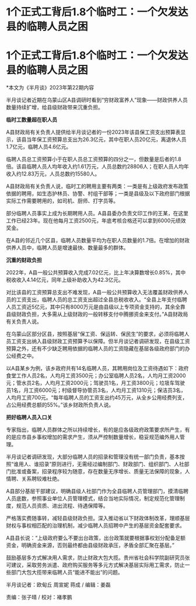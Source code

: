 # 1个正式工背后1.8个临时工：​一个欠发达县的临聘人员之困

# 1个正式工背后1.8个临时工：​一个欠发达县的临聘人员之困

*本文为《半月谈》2023年第22期内容

半月谈记者近期在乌蒙山区A县调研时看到“穷财政富养人”现象——财政供养人员数量持续扩增，给县级财政带来沉重负担。

**临时工数量超在职人员**

A县财政局有关负责人提供给半月谈记者的一份2023年该县保工资支出预算表显示，该县当年保工资预算总支出为26.3亿元，其中在职人员20亿元，离退休人员1.7亿元，临聘人员4.6亿元。

临聘人员总工资预算小于在职人员总工资预算的四分之一，但数量是后者的1.8倍。该县临聘人员人均年收入约1.61万元，人员总数约28806人；在职人员人均年收入约12.83万元，人员总数约15580人。

A县财政局有关负责人说，临时工的聘用主要有两类：一类是有上级政府发布政策依据的聘用，如生态护林员、协警、村组干部等；一类是县级及以下政府部门根据实际工作需要聘用的，如司机、厨师、打字员等。

部分临聘人员事实上成为长期聘用人员。A县县委办负责文印工作的王某，在这里工作已经23年。现在他每月工资2500元，年底考核合格还可以拿到6000元绩效奖金。

在A县的邻近几个区县，临聘人员数量平均为在职人员数量的1.7倍。在增加的财政供养人员中，临聘人员是增速最快、数量最多的群体。

**沉重的财政负担**

2022年，A县一般公共预算收入完成7.02亿元，比上年决算数增长0.85%，其中税收收入4.14亿元，同年上级补助收入为42.3亿元。

对比该县的工资预算总支出不难发现，A县一般公共预算收入无法覆盖财政供养人员的工资支出，临聘人员的总工资支出超过全县总税收收入。“全县上年支付临聘人员工资近5亿元，其中只有8000万元是由县级以上专项资金支持的，其余全靠县级财政负担，大多需从上级财政的一般转移支付中腾挪资金来支付。”A县财政局有关负责人说。

在乌蒙山区部分区县，按照基层“保工资、保运转、保民生”的要求，必须将临聘人员工资支出纳入县级财政工资预算予以保障。但半月谈记者调研发现，在县级工资预算之外，还有不少缺乏聘用依据的临聘人员的工资隐藏在基层各级政府部门的办公经费之中。

以A县某乡为例，该乡政府共有14名临聘人员，其聘用岗位及工资待遇如下：政府食堂工作人员2名，人均月工资3500元；办公室临聘人员2名，人均月工资2000元；管水员2名，人均月工资2000元；驾驶员1名，月工资3800元；垃圾车驾驶员1名，月工资6000元；村级督导协管员3名，人均月工资1310元；保洁员3名，人均月工资700元。“每年临聘人员的工资支出约45万元，从全乡公用经费列支，占公用经费总额的55%。”该乡财政所负责人说。

**把好临聘人员入口关**

专家指出，临聘人员群体之所以持续增长，有的是应各级政府政策要求所产生，有的是应市县乡事权增加的需求产生，须从严控制数量增长，稳妥规范编外用人管理。

半月谈记者调研发现，大部分临聘人员的招录和管理没有统一部门负责，基本按照“谁用人、谁招录”原则进行，无需经过编制部门、财政部门、组织部门、人社部门批准或备案，招录程序较为随意，存在数量无序增长、质量无法保障的现象，人情聘、关系聘较难杜绝。

A县部分基层干部建议，明确县级人社部门作为全县临聘人员管理部门，摸清临聘人员底数，参照事业单位人员管理模式，结合当地实际情况，制定规范化管理制度，规范人员资质、进出流程、待遇保障等。

严格落实费随事转，减轻县级财政负担。深入推动省以下财政体制改革，理顺基层财权与事权相匹配的治理机制，减少临聘人员招聘中产生的基层资金配套要求。

A县县长说：“上级政府要么不要出台政策，出台政策就要根据事权划分配备足额资金，明确资金来源，否则最终都由县级财政承压，矛盾全部汇聚在基层。”

鼓励基层多方式解决用人需求，防止财政大包大揽。贵州省社会科学院副研究员张可建议，采取劳务派遣、政府购买服务等多元方式解决基层实际用工需求，防止一些部门大包大揽带来临聘人员“能进不能出”的问题。

半月谈记者：欧甸丘 周宣妮 蒋成 / 编辑：姜磊

责编：张子晴 / 校对：褚孝鹏

